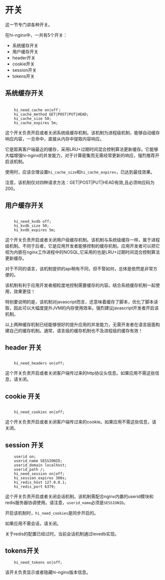 # 开关

这一节专门讲各种开关。

在hi-nginx中，一共有5个开关：
- 系统缓存开关
- 用户缓存开关
- header开关
- cookie开关
- session开关
- tokens开关

## 系统缓存开关

```nginx

    hi_need_cache on|off；
    hi_cache_method GET|POST|PUT|HEAD;
    hi_cache_size 50;
    hi_cache_expires 5m;

```
这个开关负责开启或者关闭系统级缓存机制。该机制为进程级机制，能够自动缓存响应内容，一旦命中，直接从内存中提取内容响应。

它是距离客户端最近的缓存，采用LRU+过期时间混合控制算法更新缓存。它能够大幅增强hi-nginx的并发能力，对于计算密集而无需经常更新的响应，强烈推荐开启该机制。

使用时，应该合理设置`hi_cache_size`和`hi_cache_expires`，已达到最佳效果。

注意，该机制仅对四种请求方法：GET|POST|PUT|HEAD有效,且必须响应码为200。


## 用户缓存开关

```nginx

    hi_need_kvdb off;
    hi_kvdb_size 50;
    hi_kvdb_expires 5m;

```

这个开关负责开启或者关闭用户级缓存机制。该机制与系统级缓存一样，属于进程级机制。不同于后者，它是应用开发者能够控制的缓存机制。应用开发者可以把它视为内嵌在nginx工作进程中的NOSQL,它采用的也是LRU+过期时间混合控制算法更新缓存。

对于不同的语言，该机制提供的api稍有不同，但不管如何，总体是依然是非常方便的。

该机制有利于应用开发者细粒度地控制需要缓存的内容。结合系统缓存机制一起使用，效果更佳！

特别要说明的是，该机制对javascript而言，还意味着缓存了脚本，优化了脚本读取，因此可以大幅度提升JVM的内存使用效率。强烈建议javascript开发者开启该机制。


以上两种缓存机制已经能够很好的提升应用的并发能力，无需开发者在语言层面构建自己的缓存机制。通常，语言级的缓存机制也不及进程级的缓存有效！



## header 开关

```nginx

    hi_need_headers on|off;

```
这个开关负责开启或者关闭客户端传过来的http协议头信息。如果应用不需这些信息，请关闭。

## cookie 开关

```nginx

    hi_need_cookies on|off;

```

这个开关负责开启或者关闭客户端传过来的cookie。如果应用不需这些信息，请关闭。

## session 开关

```nginx
    userid on;
    userid_name SESSIONID;
    userid_domain localhost;
    userid_path /;
    hi_need_session on|off;
    hi_session_expires 300s;
    hi_redis_host 127.0.0.1;
    hi_redis_port 6379;

```
这个开关负责开启或者关闭会话机制。该机制需配合nginx内置的userid模块和redis服务器协调使用。请注意，`userid_name`必须是`SESSIONID`。

开启该机制时，`hi_need_cookies`是同步开启的。

如果应用不需会话，请关闭。

关于redis的配置已经过时。当前会话机制通过levedb实现。


## tokens开关

```nginx
    hi_need_tokens on|off;
```

该开关负责显示或者隐藏hi-nginx版本信息。